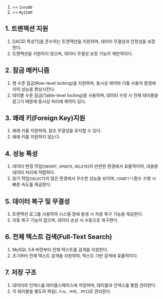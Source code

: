 1. == `InnoDB`
2. == `MyISAM`

## 1. 트랜잭션 지원
1. [[ACID 특성?]]을 준수하는 트랜잭션을 지원하며, 데이터 무결성과 안정성을 보장한다.
2. 트랜잭션을 지원하지 않으며, 데이터 무결성 보장 기능이 제한적이다.
## 2. 잠금 메커니즘
1. 행 수준 잠금(Row-level locking)을 지원하며, 동시성 제어와 다중 사용자 환경에서의 성능을 향상시킨다.
2. 테이블 수준 잠금(Table-level locking)을 사용하며, 데이터 수정 시 전체 테이블을 잠그기 때문에 동시성 처리에 제약이 있다.
## 3. 왜래 키(Foreign Key)지원
1. 왜래 키를 지원하여, 참조 무결성을 유지할 수 있다.
2. 왜래 키를 지원하지 않는다.
## 4. 성능 특성
1. 데이터 변경 작업(`INSERT`, `UPDATE`, `DELETE`)이 빈번한 환경에서 효율적이며, 대용량 데이터 처리에 적합하다.
2. 읽기 작업(`SELECT`)이 많은 환경에서 우수한 성능을 보이며, `COUNT(*)`함수 수행 시 빠른 속도를 제공한다.
## 5. 데이터 복구 및 무결성
1. 트랜잭션 로그를 사용하여 시스템 장애 발생 시 자동 복구 기능을 제공한다.
2. 자동 복구 기능이 없으며, 데이터 손상 시 수동으로 복구한다.
## 6. 전체 텍스트 검색(Full-Text Search)
1. MySQL 5.6 버전부터 전체 텍스트를 검색을 지원한다.
2. 초기부터 전체 텍스트 검색을 지원하여, 텍스트 기반 검색에 효율적이다.
## 7. 저장 구조
1. 데이터와 인덱스를 테이블스페이스에 저장하며, 테이블과 인덱스를 통합 관리한다.
2. 각 테이블을 별도의 파일(`.frm`, `.MYD`, `.MYI`)로 관리한다.
